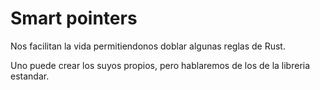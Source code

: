 # Smart pointers

Nos facilitan la vida permitiendonos doblar algunas reglas de Rust.

Uno puede crear los suyos propios, pero hablaremos de los de la libreria estandar.
